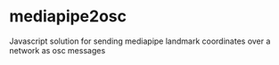 # mediapipe2osc
 Javascript solution for sending mediapipe landmark coordinates over a network as osc messages
